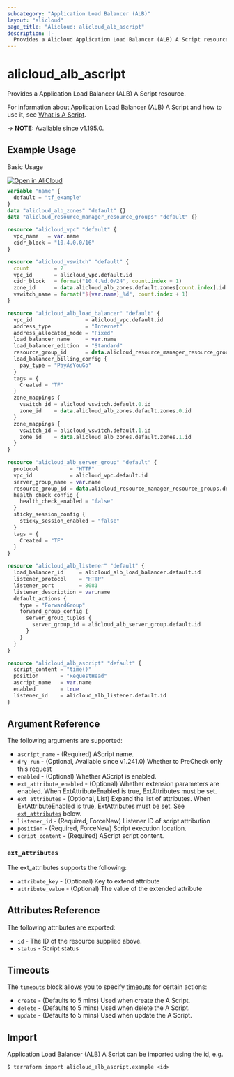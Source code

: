 ```yaml
---
subcategory: "Application Load Balancer (ALB)"
layout: "alicloud"
page_title: "Alicloud: alicloud_alb_ascript"
description: |-
  Provides a Alicloud Application Load Balancer (ALB) A Script resource.
---
```


# alicloud_alb_ascript

Provides a Application Load Balancer (ALB) A Script resource.



For information about Application Load Balancer (ALB) A Script and how to use it, see [What is A Script](https://www.alibabacloud.com/help/en/slb/application-load-balancer/developer-reference/api-alb-2020-06-16-createascripts).

-> **NOTE:** Available since v1.195.0.

## Example Usage

Basic Usage

<div style="display: block;margin-bottom: 40px;"><div class="oics-button" style="float: right;position: absolute;margin-bottom: 10px;">
  <a href="https://api.aliyun.com/terraform?resource=alicloud_alb_ascript&exampleId=d74c0c5f-2b1a-bc8c-1003-4229b402a07186b2b332&activeTab=example&spm=docs.r.alb_ascript.0.d74c0c5f2b&intl_lang=EN_US" target="_blank">
    <img alt="Open in AliCloud" src="https://img.alicdn.com/imgextra/i1/O1CN01hjjqXv1uYUlY56FyX_!!6000000006049-55-tps-254-36.svg" style="max-height: 44px; max-width: 100%;">
  </a>
</div></div>

```terraform
variable "name" {
  default = "tf_example"
}
data "alicloud_alb_zones" "default" {}
data "alicloud_resource_manager_resource_groups" "default" {}

resource "alicloud_vpc" "default" {
  vpc_name   = var.name
  cidr_block = "10.4.0.0/16"
}

resource "alicloud_vswitch" "default" {
  count        = 2
  vpc_id       = alicloud_vpc.default.id
  cidr_block   = format("10.4.%d.0/24", count.index + 1)
  zone_id      = data.alicloud_alb_zones.default.zones[count.index].id
  vswitch_name = format("${var.name}_%d", count.index + 1)
}

resource "alicloud_alb_load_balancer" "default" {
  vpc_id                 = alicloud_vpc.default.id
  address_type           = "Internet"
  address_allocated_mode = "Fixed"
  load_balancer_name     = var.name
  load_balancer_edition  = "Standard"
  resource_group_id      = data.alicloud_resource_manager_resource_groups.default.groups.0.id
  load_balancer_billing_config {
    pay_type = "PayAsYouGo"
  }
  tags = {
    Created = "TF"
  }
  zone_mappings {
    vswitch_id = alicloud_vswitch.default.0.id
    zone_id    = data.alicloud_alb_zones.default.zones.0.id
  }
  zone_mappings {
    vswitch_id = alicloud_vswitch.default.1.id
    zone_id    = data.alicloud_alb_zones.default.zones.1.id
  }
}

resource "alicloud_alb_server_group" "default" {
  protocol          = "HTTP"
  vpc_id            = alicloud_vpc.default.id
  server_group_name = var.name
  resource_group_id = data.alicloud_resource_manager_resource_groups.default.groups.0.id
  health_check_config {
    health_check_enabled = "false"
  }
  sticky_session_config {
    sticky_session_enabled = "false"
  }
  tags = {
    Created = "TF"
  }
}

resource "alicloud_alb_listener" "default" {
  load_balancer_id     = alicloud_alb_load_balancer.default.id
  listener_protocol    = "HTTP"
  listener_port        = 8081
  listener_description = var.name
  default_actions {
    type = "ForwardGroup"
    forward_group_config {
      server_group_tuples {
        server_group_id = alicloud_alb_server_group.default.id
      }
    }
  }
}

resource "alicloud_alb_ascript" "default" {
  script_content = "time()"
  position       = "RequestHead"
  ascript_name   = var.name
  enabled        = true
  listener_id    = alicloud_alb_listener.default.id
}
```

## Argument Reference

The following arguments are supported:
* `ascript_name` - (Required) AScript name.
* `dry_run` - (Optional, Available since v1.241.0) Whether to PreCheck only this request
* `enabled` - (Optional) Whether AScript is enabled.
* `ext_attribute_enabled` - (Optional) Whether extension parameters are enabled. When ExtAttributeEnabled is true, ExtAttributes must be set.
* `ext_attributes` - (Optional, List) Expand the list of attributes. When ExtAttributeEnabled is true, ExtAttributes must be set. See [`ext_attributes`](#ext_attributes) below.
* `listener_id` - (Required, ForceNew) Listener ID of script attribution
* `position` - (Required, ForceNew) Script execution location.
* `script_content` - (Required) AScript script content.

### `ext_attributes`

The ext_attributes supports the following:
* `attribute_key` - (Optional) Key to extend attribute
* `attribute_value` - (Optional) The value of the extended attribute

## Attributes Reference

The following attributes are exported:
* `id` - The ID of the resource supplied above.
* `status` - Script status

## Timeouts

The `timeouts` block allows you to specify [timeouts](https://developer.hashicorp.com/terraform/language/resources/syntax#operation-timeouts) for certain actions:
* `create` - (Defaults to 5 mins) Used when create the A Script.
* `delete` - (Defaults to 5 mins) Used when delete the A Script.
* `update` - (Defaults to 5 mins) Used when update the A Script.

## Import

Application Load Balancer (ALB) A Script can be imported using the id, e.g.

```shell
$ terraform import alicloud_alb_ascript.example <id>
```